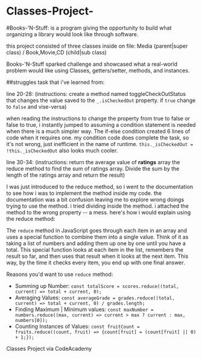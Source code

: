 # Classes-Project-

#Books-'N-Stuff: 
is a program giving the opportunity to build what organizing a library would look like through software. 

this project consisted of three classes inside on file: Media (parent|super class) / Book,Movie,CD (child|sub class)

Books-'N-Stuff sparked challenge and showcased what a real-world problem would like using Classes, getters/setter, methods, and instances. 

##struggles task that i've learned from: 

line 20-28: (instructions: create a method named toggleCheckOutStatus that changes the value saved to the `_.isCheckedOut` property. if `true` change to `false` and vise-versa)

when reading the instructions to change the property from true to false or false to true, i instantly jumped to assuming a condition statement is needed when there is a much simpler way. The if-else condition created 6 lines of code when it requires one. my condition code does complete the task, so it's not wrong, just inefficient in the name of runtime. `this._isCheckedOut = !this._isCheckedOut` also looks much cooler. 

line 30-34: (instructions: return the average value of <b>ratings</b> array the reduce method to find the sum of ratings array. Divide the sum by the length of the ratings array and return the result)

I was just introduced to the reduce method, so i went to the documentation to see how i was to implement the method inside my code. the documentation was a bit confusion leaving me to explore wrong doings trying to use the method. i tried dividing inside the method. i attached the method to the wrong property -- a mess. here's how i would explain using the reduce method: 

The `reduce` method in JavaScript goes through each item in an array and uses a special function to combine them into a single value. Think of it as taking a list of numbers and adding them up one by one until you have a total. This special function looks at each item in the list, remembers the result so far, and then uses that result when it looks at the next item. This way, by the time it checks every item, you end up with one final answer.

Reasons you'd want to use `reduce` method: 
- Summing up Number: `const totalScore = scores.reduce((total, current) => total + current, 0);`
- Averaging Values: `const averageGrade = grades.reduce((total, current) => total + current, 0) / grades.length;`
- Finding Maximum | Minimum values: `const maxNumber = numbers.reduce((max, current) => current > max ? current : max, numbers[0]);`
- Counting Instances of Values: `const fruitCount = fruits.reduce((count, fruit) => {count[fruit] = (count[fruit] || 0) + 1;});`













Classes Project via CodeAcademy 

